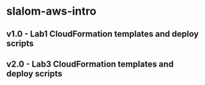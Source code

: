 # slalom-aws-intro

## v1.0 - Lab1 CloudFormation templates and deploy scripts

## v2.0 - Lab3 CloudFormation templates and deploy scripts

